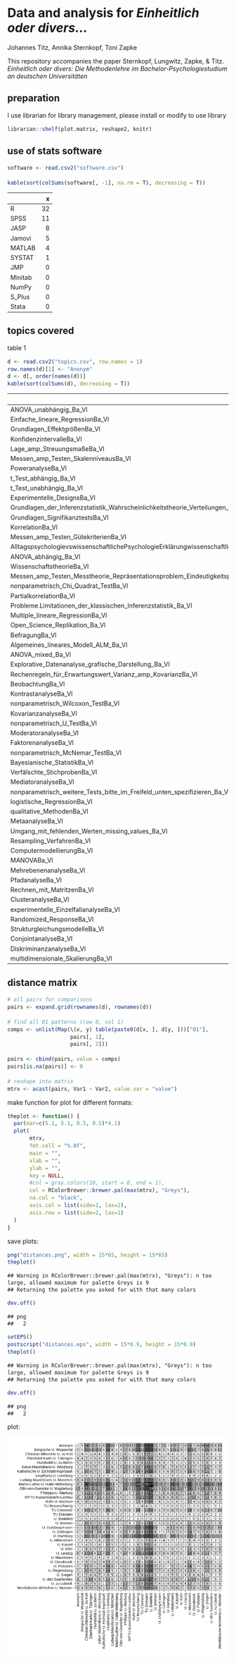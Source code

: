 Data and analysis for *Einheitlich oder divers…*
================
Johannes Titz, Annika Sternkopf, Toni Zapke

This repository accompanies the paper Sternkopf, Lungwitz, Zapke, &
Titz. *Einheitlich oder divers: Die Methodenlehre im
Bachelor-Psychologiestudium an deutschen Universitäten*

## preparation

I use librarian for library management, please install or modify to use
library

``` r
librarian::shelf(plot.matrix, reshape2, knitr)
```

## use of stats software

``` r
software <- read.csv2("software.csv")

kable(sort(colSums(software[, -1], na.rm = T), decreasing = T))
```

|         |   x |
|:--------|----:|
| R       |  32 |
| SPSS    |  11 |
| JASP    |   8 |
| Jamovi  |   5 |
| MATLAB  |   4 |
| SYSTAT  |   1 |
| JMP     |   0 |
| Minitab |   0 |
| NumPy   |   0 |
| S_Plus  |   0 |
| Stata   |   0 |

## topics covered

table 1

``` r
d <- read.csv2("topics.csv", row.names = 1)
row.names(d)[1] <- "Anonym"
d <- d[, order(names(d))]
kable(sort(colSums(d), decreasing = T))
```

|                                                                                                        |   x |
|:-------------------------------------------------------------------------------------------------------|----:|
| ANOVA_unabhängig_Ba_Vl                                                                                 |  34 |
| Einfache_lineare_RegressionBa_Vl                                                                       |  34 |
| Grundlagen_EffektgrößenBa_Vl                                                                           |  34 |
| KonfidenzintervalleBa_Vl                                                                               |  34 |
| Lage_amp_StreuungsmaßeBa_Vl                                                                            |  34 |
| Messen_amp_Testen_SkalenniveausBa_Vl                                                                   |  34 |
| PoweranalyseBa_Vl                                                                                      |  34 |
| t_Test_abhängig_Ba_Vl                                                                                  |  34 |
| t_Test_unabhängig_Ba_Vl                                                                                |  34 |
| Experimentelle_DesignsBa_Vl                                                                            |  33 |
| Grundlagen_der_Inferenzstatistik_Wahrscheinlichkeitstheorie_Verteilungen_Ba_Vl                         |  33 |
| Grundlagen_SignifikanztestsBa_Vl                                                                       |  33 |
| KorrelationBa_Vl                                                                                       |  33 |
| Messen_amp_Testen_GütekriterienBa_Vl                                                                   |  32 |
| AlltagspsychologievswissenschaftlichePsychologieErklärungwissenschaftlicheMethodeBaVl                  |  30 |
| ANOVA_abhängig_Ba_Vl                                                                                   |  30 |
| WissenschaftstheorieBa_Vl                                                                              |  30 |
| Messen_amp_Testen_Messtheorie_Repräsentationsproblem_Eindeutigkeitsproblem_Bedeutsamkeitsproblem_Ba_Vl |  29 |
| nonparametrisch_Chi_Quadrat_TestBa_Vl                                                                  |  29 |
| PartialkorrelationBa_Vl                                                                                |  29 |
| Probleme.Limitationen_der_klassischen_Inferenzstatistik_Ba_Vl                                          |  29 |
| Multiple_lineare_RegressionBa_Vl                                                                       |  28 |
| Open_Science_Replikation_Ba_Vl                                                                         |  28 |
| BefragungBa_Vl                                                                                         |  26 |
| Algemeines_lineares_Modell_ALM_Ba_Vl                                                                   |  25 |
| ANOVA_mixed_Ba_Vl                                                                                      |  25 |
| Explorative_Datenanalyse_grafische_Darstellung_Ba_Vl                                                   |  25 |
| Rechenregeln_für_Erwartungswert_Varianz_amp_KovarianzBa_Vl                                             |  25 |
| BeobachtungBa_Vl                                                                                       |  24 |
| KontrastanalyseBa_Vl                                                                                   |  22 |
| nonparametrisch_Wilcoxon_TestBa_Vl                                                                     |  22 |
| KovarianzanalyseBa_Vl                                                                                  |  21 |
| nonparametrisch_U_TestBa_Vl                                                                            |  21 |
| ModeratoranalyseBa_Vl                                                                                  |  18 |
| FaktorenanalyseBa_Vl                                                                                   |  17 |
| nonparametrisch_McNemar_TestBa_Vl                                                                      |  16 |
| Bayesianische_StatistikBa_Vl                                                                           |  13 |
| Verfälschte_StichprobenBa_Vl                                                                           |  12 |
| MediatoranalyseBa_Vl                                                                                   |  11 |
| nonparametrisch_weitere_Tests_bitte_im_Freifeld_unten_spezifizieren_Ba_Vl                              |  11 |
| logistische_RegressionBa_Vl                                                                            |  10 |
| qualitative_MethodenBa_Vl                                                                              |  10 |
| MetaanalyseBa_Vl                                                                                       |   8 |
| Umgang_mit_fehlenden_Werten_missing_values_Ba_Vl                                                       |   8 |
| Resampling_VerfahrenBa_Vl                                                                              |   7 |
| ComputermodellierungBa_Vl                                                                              |   5 |
| MANOVABa_Vl                                                                                            |   5 |
| MehrebenenanalyseBa_Vl                                                                                 |   5 |
| PfadanalyseBa_Vl                                                                                       |   5 |
| Rechnen_mit_MatritzenBa_Vl                                                                             |   5 |
| ClusteranalyseBa_Vl                                                                                    |   4 |
| experimentelle_EinzelfallanalyseBa_Vl                                                                  |   3 |
| Randomized_ResponseBa_Vl                                                                               |   3 |
| StrukturgleichungsmodelleBa_Vl                                                                         |   3 |
| ConjointanalyseBa_Vl                                                                                   |   0 |
| DiskriminanzanalyseBa_Vl                                                                               |   0 |
| multidimensionale_SkalierungBa_Vl                                                                      |   0 |

## distance matrix

``` r
# all pairs for comparisons
pairs <- expand.grid(rownames(d), rownames(d))

# find all 01 patterns (row 0, col 1)
comps <- unlist(Map(\(x, y) table(paste0(d[x, ], d[y, ]))["01"],
                    pairs[, 1],
                    pairs[, 2]))

pairs <- cbind(pairs, value = comps)
pairs[is.na(pairs)] <- 0

# reshape into matrix
mtrx <- acast(pairs, Var1 ~ Var2, value.var = "value")
```

make function for plot for different formats:

``` r
theplot <- function() {
  par(mar=c(5.1, 5.1, 0.5, 0.5)*4.1)
  plot(
       mtrx,
       fmt.cell = "%.0f",
       main = "",
       xlab = "",
       ylab = "",
       key = NULL,
       #col = gray.colors(10, start = 0, end = 1),
       col = RColorBrewer::brewer.pal(max(mtrx), "Greys"),
       na.col = "black",
       axis.col = list(side=1, las=2),
       axis.row = list(side=2, las=1)
  )
}
```

save plots:

``` r
png("distances.png", width = 15*65, height = 15*65)
theplot()
```

    ## Warning in RColorBrewer::brewer.pal(max(mtrx), "Greys"): n too large, allowed maximum for palette Greys is 9
    ## Returning the palette you asked for with that many colors

``` r
dev.off()
```

    ## png 
    ##   2

``` r
setEPS()
postscript("distances.eps", width = 15*0.9, height = 15*0.9)
theplot()
```

    ## Warning in RColorBrewer::brewer.pal(max(mtrx), "Greys"): n too large, allowed maximum for palette Greys is 9
    ## Returning the palette you asked for with that many colors

``` r
dev.off()
```

    ## png 
    ##   2

plot:

![](distances.png)
